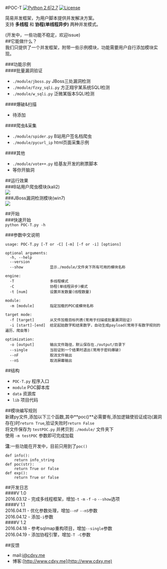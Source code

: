 #POC-T 
[![Python 2.6|2.7](https://img.shields.io/badge/python-2.6|2.7-yellow.svg)](https://www.python.org/) [![License](https://img.shields.io/badge/license-GPLv2-red.svg)](https://raw.githubusercontent.com/sqlmapproject/sqlmap/master/doc/COPYING)  
  
简易并发框架，为用户脚本提供并发解决方案。  
支持 **多线程** 和 **协程(单线程异步)** 两种并发模式。
  
(开发中，一些功能不稳定，欢迎issue)  
##它能做什么？  
我们只提供了一个并发框架，附带一些示例模块，功能需要用户自行添加模块实现。   
  
###功能示例  
####批量漏洞验证  
 - `./module/jboss.py` JBoss三处漏洞检测  
 - `./module/fzxy_sqli.py` 方正翔宇某系统SQLI检测  
 - `./module/w_sqli.py` 泛微某版本SQLI检测  
  
####爆破&扫描  
 - 待添加  
  
####爬虫&采集  
 - `./module/spider.py` B站用户签名档爬虫  
 - `./module/pycurl_ip` html页面采集示例  
  
####其他  
 - `./module/vote++.py` 给基友开发的刷票脚本  
 - 等你开脑洞  
  
  
##运行效果  
###B站用户爬虫模块(kali2)  
![](http://www.cdxy.me/wp-content/uploads/2016/04/2016-04-15-102129屏幕截图.png)  
###JBoss漏洞检测模块(win7)  
![](http://www.cdxy.me/wp-content/uploads/2016/04/微信截图_20160419213553.png)  
  
##开始  
###快速开始  
`python POC-T.py -h`  
  
###参数中文说明  
```
usage: POC-T.py [-T or -C] [-m] [-f or -i] [options]

optional arguments:
  -h, --help        
  --version         
  --show            显示./module/文件夹下所有可用的模块名称
  
engine:
  -T                多线程模式
  -C                协程(单线程异步)模式
  -t [num]          设置并发数量(线程数量)
  
module:
  -m [module]       指定加载的POC或模块名称

target mode:
  -f [target]       从文件加载目标列表(常用于扫描或批量漏洞验证)
  -i [start]-[end]  给定起始数字和结束数字，自动生成payload(常用于有数字规则的遍历，爬虫等)

optimization:
  -o [output]       输出文件路径，默认保存在./output/目录下
  --single          当验证到一个结果时退出(常用于密码爆破)
  --nF              取消文件输出
  --nS              取消屏幕输出

```  
  
##结构  
 - `POC-T.py` 程序入口  
 - `module` POC脚本库  
 - `data` 资源库  
 - `lib` 项目代码  
  
##模块编写规则  
新建py文件,添加以下三个函数,其中**poc()**必需要有,添加逻辑使验证成功(漏洞存在)时`return True`,验证失败时`return False`    
将文件保存为 `testPOC.py` 并拷贝到 `./module/` 文件夹下  
使用 `-m testPOC` 参数即可完成加载  
  
**注**:一些功能在开发中，目前只用到了`poc()`  
  
```
def info():
    return info_string
def poc(str):
    return True or false
def exp():
    return True or false
```  

##开发日志  
####V 1.0  
2016.03.12 - 完成多线程框架，增加`-t` `-m` `-f` `-o` `--show`选项  
####V 1.1  
2016.04.11 - 优化参数处理，增加`--nF` `--nS`参数  
2016.04.12 - 添加`-i`参数  
####V 1.2  
2016.04.18 - 参考sqlmap重构项目，增加`--single`参数  
2016.04.19 - 添加协程引擎，增加`-T -C`参数    
    
##反馈  
 - mail:i@cdxy.me  
 - 博客:[http://www.cdxy.me](http://www.cdxy.me)  
  
